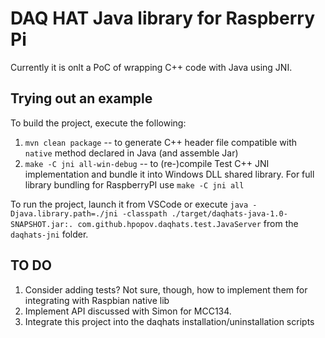 # DAQ HAT Java library for Raspberry Pi

Currently it is onlt a PoC of wrapping C++ code with Java using JNI.

## Trying out an example

To build the project, execute the following:

1. `mvn clean package` -- to generate C++ header file compatible with `native` method declared in Java (and assemble Jar)
2. `make -C jni all-win-debug` -- to (re-)compile Test C++ JNI implementation and bundle it into Windows DLL shared library. For full library bundling for RaspberryPI use `make -C jni all`

To run the project, launch it from VSCode or execute `java -Djava.library.path=./jni -classpath ./target/daqhats-java-1.0-SNAPSHOT.jar:. com.github.hpopov.daqhats.test.JavaServer` from the `daqhats-jni` folder.

## TO DO

1. Consider adding tests? Not sure, though, how to implement them for integrating with Raspbian native lib
2. Implement API discussed with Simon for MCC134.
3. Integrate this project into the daqhats installation/uninstallation scripts
